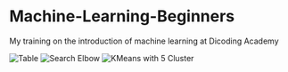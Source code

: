 # Machine-Learning-Beginners
My training on the introduction of machine learning at Dicoding Academy

![Table](https://user-images.githubusercontent.com/43465830/96352058-a87ba800-10ea-11eb-820d-2ac93e5b4994.PNG)
![Search Elbow](https://user-images.githubusercontent.com/43465830/96351991-f348f000-10e9-11eb-9678-3dc9d10defd6.PNG)
![KMeans with 5 Cluster](https://user-images.githubusercontent.com/43465830/96352068-b2051000-10ea-11eb-84c4-6a8148a35110.PNG)
